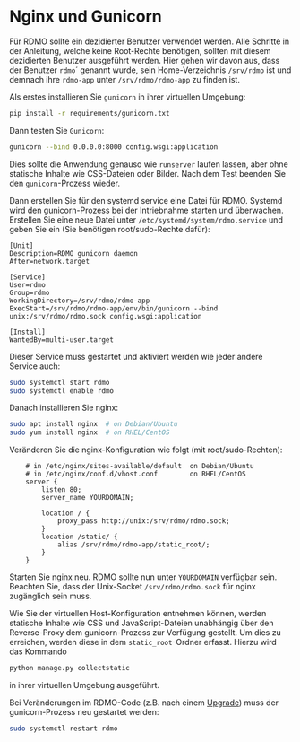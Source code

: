 # Nginx und Gunicorn

Für RDMO sollte ein dezidierter Benutzer verwendet werden. Alle Schritte in der Anleitung, welche keine Root-Rechte benötigen, sollten mit diesem dezidierten Benutzer ausgeführt werden. Hier gehen wir davon aus, dass der Benutzer `rdmo`´ genannt wurde, sein Home-Verzeichnis `/srv/rdmo` ist und demnach ihre `rdmo-app` unter `/srv/rdmo/rdmo-app` zu finden ist.

Als erstes installieren Sie  `gunicorn` in ihrer virtuellen Umgebung:

```bash
pip install -r requirements/gunicorn.txt
```

Dann testen Sie `Gunicorn`:

```bash
gunicorn --bind 0.0.0.0:8000 config.wsgi:application
```

Dies sollte die Anwendung genauso wie `runserver` laufen lassen, aber ohne statische Inhalte wie CSS-Dateien oder Bilder. Nach dem Test beenden Sie den `gunicorn`-Prozess wieder.

Dann erstellen Sie für den systemd service eine Datei für RDMO. Systemd wird den gunicorn-Prozess bei der Intriebnahme starten und überwachen. Erstellen Sie eine neue Datei unter `/etc/systemd/system/rdmo.service`  und geben Sie ein (Sie benötigen root/sudo-Rechte dafür):

```
[Unit]
Description=RDMO gunicorn daemon
After=network.target

[Service]
User=rdmo
Group=rdmo
WorkingDirectory=/srv/rdmo/rdmo-app
ExecStart=/srv/rdmo/rdmo-app/env/bin/gunicorn --bind unix:/srv/rdmo/rdmo.sock config.wsgi:application

[Install]
WantedBy=multi-user.target
```

Dieser Service muss gestartet und aktiviert werden wie jeder andere Service auch:

```bash
sudo systemctl start rdmo
sudo systemctl enable rdmo
```

Danach installieren Sie nginx:

```bash
sudo apt install nginx  # on Debian/Ubuntu
sudo yum install nginx  # on RHEL/CentOS
```

Veränderen Sie die nginx-Konfiguration wie folgt (mit root/sudo-Rechten):

```nginx
    # in /etc/nginx/sites-available/default  on Debian/Ubuntu
    # in /etc/nginx/conf.d/vhost.conf        on RHEL/CentOS
    server {
        listen 80;
        server_name YOURDOMAIN;

        location / {
            proxy_pass http://unix:/srv/rdmo/rdmo.sock;
        }
        location /static/ {
            alias /srv/rdmo/rdmo-app/static_root/;
        }
    }
```

Starten Sie nginx neu. RDMO sollte nun unter `YOURDOMAIN` verfügbar sein. Beachten Sie, dass der Unix-Socket `/srv/rdmo/rdmo.sock` für nginx zugänglich sein muss.

Wie Sie der virtuellen Host-Konfiguration entnehmen können, werden statische Inhalte wie CSS und JavaScript-Dateien unabhängig über den Reverse-Proxy dem gunicorn-Prozess zur Verfügung gestellt. Um dies zu erreichen, werden diese in dem `static_root`-Ordner erfasst. Hierzu wird das Kommando

```bash
python manage.py collectstatic
```

in ihrer virtuellen Umgebung ausgeführt.

Bei Veränderungen im RDMO-Code (z.B. nach einem [Upgrade](../../upgrade/index.html)) muss der gunicorn-Prozess neu gestartet werden:

```bash
sudo systemctl restart rdmo
```
